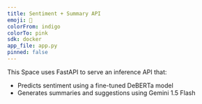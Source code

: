 ```yaml
---
title: Sentiment + Summary API
emoji: 🧠
colorFrom: indigo
colorTo: pink
sdk: docker
app_file: app.py
pinned: false
---
```


This Space uses FastAPI to serve an inference API that:
- Predicts sentiment using a fine-tuned DeBERTa model
- Generates summaries and suggestions using Gemini 1.5 Flash
